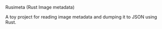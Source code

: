 Rusimeta (Rust Image metadata)

A toy project for reading image metadata and dumping it to JSON using Rust.
